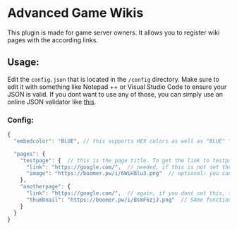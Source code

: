 # Advanced Game Wikis

This plugin is made for game server owners. It allows you to register wiki pages with the according links.

## Usage:

Edit the ``config.json`` that is located in the `/config` directory. Make sure to edit it with something like Notepad ++
or Visual Studio Code to ensure your JSON is valid. If you dont want to use any
of those, you can simply use an online JSON validator like [this](https://jsonformatter.curiousconcept.com/).


### Config:

```js
{
  "embedcolor": "BLUE", // this supports HEX colors as well as "BLUE" "RED" "GREEN" "YELLOW"

  "pages": {
    "testpage": {  // this is the page title. To get the link to testpage the command would be "wiki testpage"
      "link": "https://google.com/",  // needed, if this is not set the plugin wont work
      "image": "https://boomer.pw/i/6WiH8lu3.png"  // optional: you can save a link to an image and use it as Image or thumbnail
    },
    "anotherpage": {
      "link": "https://google.com/",  // again, if you dont set this, the plugin won't work
      "thumbnail": "https://boomer.pw/i/BsmF6zjJ.png"  // SAme function as mentioned above, just that its a thumbnail this time.
    }
  }
}
```